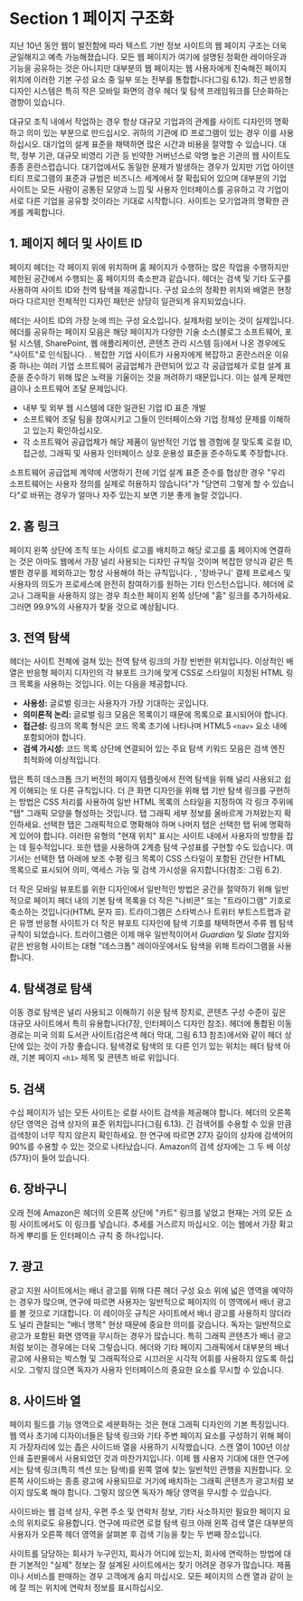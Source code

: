 # Section 1 페이지 구조화

지난 10년 동안 웹이 발전함에 따라 텍스트 기반 정보 사이트의 웹 페이지 구조는 더욱 균일해지고 예측 가능해졌습니다. 모든 웹 페이지가 여기에 설명된 정확한 레이아웃과 기능을 공유하는 것은 아니지만 대부분의 웹 페이지는 웹 사용자에게 친숙해진 페이지 위치에 이러한 기본 구성 요소 중 일부 또는 전부를 통합합니다(그림 6.12). 최근 반응형 디자인 시스템은 특히 작은 모바일 화면의 경우 헤더 및 탐색 프레임워크를 단순화하는 경향이 있습니다.

대규모 조직 내에서 작업하는 경우 항상 대규모 기업과의 관계를 사이트 디자인의 명확하고 의미 있는 부분으로 만드십시오. 귀하의 기관에 ID 프로그램이 있는 경우 이를 사용하십시오. 대기업의 설계 표준을 채택하면 많은 시간과 비용을 절약할 수 있습니다. 대학, 정부 기관, 대규모 비영리 기관 등 빈약한 거버넌스로 악명 높은 기관의 웹 사이트도 종종 혼란스럽습니다. 대기업에서도 동일한 문제가 발생하는 경우가 있지만 기업 아이덴티티 프로그램의 표준과 규범은 비즈니스 세계에서 잘 확립되어 있으며 대부분의 기업 사이트는 모든 사람이 공통된 모양과 느낌 및 사용자 인터페이스를 공유하고 각 기업이 서로 다른 기업을 공유할 것이라는 기대로 시작합니다. 사이트는 모기업과의 명확한 관계를 계획합니다.

## 1. 페이지 헤더 및 사이트 ID

페이지 헤더는 각 페이지 위에 위치하며 홈 페이지가 수행하는 많은 작업을 수행하지만 제한된 공간에서 수행되는 홈 페이지의 축소판과 같습니다. 헤더는 검색 및 기타 도구를 사용하여 사이트 ID와 전역 탐색을 제공합니다. 구성 요소의 정확한 위치와 배열은 현장마다 다르지만 전체적인 디자인 패턴은 상당히 일관되게 유지되었습니다.

헤더는 사이트 ID의 가장 눈에 띄는 구성 요소입니다. 실제처럼 보이는 것이 실제입니다. 헤더를 공유하는 페이지 모음은 해당 페이지가 다양한 기술 소스(블로그 소프트웨어, 포털 시스템, SharePoint, 웹 애플리케이션, 콘텐츠 관리 시스템 등)에서 나온 경우에도 "사이트"로 인식됩니다. . 복잡한 기업 사이트가 사용자에게 복잡하고 혼란스러운 이유 중 하나는 여러 기업 소프트웨어 공급업체가 관련되어 있고 각 공급업체가 로컬 설계 표준을 준수하기 위해 많은 노력을 기울이는 것을 꺼려하기 때문입니다. 이는 설계 문제만큼이나 소프트웨어 조달 문제입니다.

- 내부 및 외부 웹 시스템에 대한 일관된 기업 ID 표준 개발
- 소프트웨어 조달 팀을 참여시키고 그들이 인터페이스와 기업 정체성 문제를 이해하고 있는지 확인하십시오.
- 각 소프트웨어 공급업체가 해당 제품이 일반적인 기업 웹 경험에 잘 맞도록 로컬 ID, 접근성, 그래픽 및 사용자 인터페이스 상호 운용성 표준을 준수하도록 주장합니다.

소프트웨어 공급업체 계약에 서명하기 전에 기업 설계 표준 준수를 협상한 경우 "우리 소프트웨어는 사용자 정의를 실제로 허용하지 않습니다"가 "당연히 그렇게 할 수 있습니다"로 바뀌는 경우가 얼마나 자주 있는지 보면 기분 좋게 놀랄 것입니다.

## 2. 홈 링크

페이지 왼쪽 상단에 조직 또는 사이트 로고를 배치하고 해당 로고를 홈 페이지에 연결하는 것은 아마도 웹에서 가장 널리 사용되는 디자인 규칙일 것이며 복잡한 양식과 같은 특별한 경우를 제외하고는 항상 사용해야 하는 규칙입니다. , '장바구니' 결제 프로세스 및 사용자의 의도가 프로세스에 완전히 참여하기를 원하는 기타 인스턴스입니다. 헤더에 로고나 그래픽을 사용하지 않는 경우 최소한 페이지 왼쪽 상단에 "홈" 링크를 추가하세요. 그러면 99.9%의 사용자가 찾을 것으로 예상됩니다.

## 3. 전역 탐색

헤더는 사이트 전체에 걸쳐 있는 전역 탐색 링크의 가장 빈번한 위치입니다. 이상적인 배열은 반응형 페이지 디자인의 각 뷰포트 크기에 맞게 CSS로 스타일이 지정된 HTML 링크 목록을 사용하는 것입니다. 이는 다음을 제공합니다.

- **사용성:** 글로벌 링크는 사용자가 가장 기대하는 곳입니다.
- **의미론적 논리:** 글로벌 링크 모음은 목록이기 때문에 목록으로 표시되어야 합니다.
- **접근성:** 링크의 목록 형식은 코드 목록 초기에 나타나며 HTML5 `<nav>` 요소 내에 포함되어야 합니다.
- **검색 가시성:** 코드 목록 상단에 연결되어 있는 주요 탐색 키워드 모음은 검색 엔진 최적화에 이상적입니다.

탭은 특히 데스크톱 크기 버전의 페이지 템플릿에서 전역 탐색을 위해 널리 사용되고 쉽게 이해되는 또 다른 규칙입니다. 더 큰 화면 디자인을 위해 탭 기반 탐색 링크를 구현하는 방법은 CSS 처리를 사용하여 일반 HTML 목록의 스타일을 지정하여 각 링크 주위에 "탭" 그래픽 모양을 형성하는 것입니다. 탭 그래픽 세부 정보를 올바르게 가져왔는지 확인하세요. 선택한 탭은 그래픽적으로 명확해야 하며 나머지 탭은 선택한 탭 뒤에 명확하게 있어야 합니다. 이러한 유형의 "현재 위치" 표시는 사이트 내에서 사용자의 방향을 잡는 데 필수적입니다. 또한 탭을 사용하여 2계층 탐색 구성표를 구현할 수도 있습니다. 여기서는 선택한 탭 아래에 보조 수평 링크 목록이 CSS 스타일이 포함된 간단한 HTML 목록으로 표시되어 의미, 액세스 가능 및 검색 가시성을 유지합니다(참조: 그림 6.2).

더 작은 모바일 뷰포트를 위한 디자인에서 일반적인 방법은 공간을 절약하기 위해 일반적으로 페이지 헤더 내의 기본 탐색 목록을 더 작은 "나비콘" 또는 "트라이그램" 기호로 축소하는 것입니다(HTML 문자 &#9776;). 트라이그램은 스타벅스나 트위터 부트스트랩과 같은 유명 반응형 사이트가 더 작은 뷰포트 디자인에 탐색 기호를 채택하면서 주류 웹 탐색 규칙이 되었습니다. 트라이그램은 이제 매우 일반적이어서 _Guardian_ 및 _Slate_ 잡지와 같은 반응형 사이트는 대형 "데스크톱" 레이아웃에서도 탐색을 위해 트라이그램을 사용합니다.

## 4. 탐색경로 탐색

이동 경로 탐색은 널리 사용되고 이해하기 쉬운 탐색 장치로, 콘텐츠 구성 수준이 깊은 대규모 사이트에서 특히 유용합니다(7장, 인터페이스 디자인 참조). 헤더에 통합된 이동 경로는 미국 의회 도서관 사이트(검은색 헤더 막대, 그림 6.13 참조)에서와 같이 헤더 상단에 있는 것이 가장 좋습니다. 탐색경로 탐색의 또 다른 인기 있는 위치는 헤더 탐색 아래, 기본 페이지 `<h1>` 제목 및 콘텐츠 바로 위입니다.

## 5. 검색

수십 페이지가 넘는 모든 사이트는 로컬 사이트 검색을 제공해야 합니다. 헤더의 오른쪽 상단 영역은 검색 상자의 표준 위치입니다(그림 6.13). 긴 검색어를 수용할 수 있을 만큼 검색창이 너무 작지 않은지 확인하세요. 한 연구에 따르면 27자 길이의 상자에 검색어의 90%를 수용할 수 있는 것으로 나타났습니다. Amazon의 검색 상자에는 그 두 배 이상(57자)이 들어 있습니다.

## 6. 장바구니

오래 전에 Amazon은 헤더의 오른쪽 상단에 "카트" 링크를 넣었고 현재는 거의 모든 쇼핑 사이트에서도 이 링크를 넣습니다. 추세를 거스르지 마십시오. 이는 웹에서 가장 확고하게 뿌리를 둔 인터페이스 규칙 중 하나입니다.

## 7. 광고

광고 지원 사이트에서는 배너 광고를 위해 다른 헤더 구성 요소 위에 넓은 영역을 예약하는 경우가 많으며, 연구에 따르면 사용자는 일반적으로 페이지의 이 영역에서 배너 광고를 볼 것으로 기대합니다. 이 레이아웃 규칙은 사이트에서 배너 광고를 사용하지 않더라도 널리 관찰되는 "배너 맹목" 현상 때문에 중요한 의미를 갖습니다. 독자는 일반적으로 광고가 포함된 화면 영역을 무시하는 경우가 많습니다. 특히 그래픽 콘텐츠가 배너 광고처럼 보이는 경우에는 더욱 그렇습니다. 헤더와 기타 페이지 그래픽에서 대부분의 배너 광고에 사용되는 박스형 및 그래픽적으로 시끄러운 시각적 어휘를 사용하지 않도록 하십시오. 그렇지 않으면 독자가 사용자 인터페이스의 중요한 요소를 무시할 수 있습니다.

## 8. 사이드바 열

페이지 필드를 기능 영역으로 세분화하는 것은 현대 그래픽 디자인의 기본 특징입니다. 웹 역사 초기에 디자이너들은 탐색 링크와 기타 주변 페이지 요소를 구성하기 위해 페이지 가장자리에 있는 좁은 사이드바 열을 사용하기 시작했습니다. 스캔 열이 100년 이상 인쇄 출판물에서 사용되었던 것과 마찬가지입니다. 이제 웹 사용자 기대에 대한 연구에서는 탐색 링크(특히 섹션 또는 탐색)를 왼쪽 열에 찾는 일반적인 관행을 지원합니다. 오른쪽 사이드바는 종종 광고에 사용되므로 거기에 배치하는 그래픽 콘텐츠가 광고처럼 보이지 않도록 해야 합니다. 그렇지 않으면 독자가 해당 영역을 무시할 수 있습니다.

사이드바는 웹 검색 상자, 우편 주소 및 연락처 정보, 기타 사소하지만 필요한 페이지 요소의 위치로도 유용합니다. 연구에 따르면 로컬 탐색 링크 아래 왼쪽 검색 열은 대부분의 사용자가 오른쪽 헤더 영역을 살펴본 후 검색 기능을 찾는 두 번째 장소입니다.

사이트를 담당하는 회사가 누구인지, 회사가 어디에 있는지, 회사에 연락하는 방법에 대한 기본적인 "실제" 정보는 잘 설계된 사이트에서는 찾기 어려운 경우가 많습니다. 제품이나 서비스를 판매하는 경우 고객에게 숨지 마십시오. 모든 페이지의 스캔 열과 같이 눈에 잘 띄는 위치에 연락처 정보를 표시하십시오.
